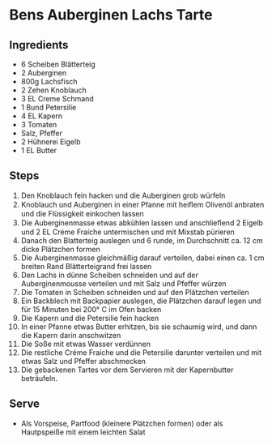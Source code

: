 # Bens Auberginen Lachs Tarte

## Ingredients 
* 6 Scheiben Blätterteig
* 2 Auberginen
* 800g Lachsfisch
* 2 Zehen Knoblauch
* 3 EL Creme Schmand
* 1 Bund Petersilie
* 4 EL Kapern
* 3 Tomaten
* Salz, Pfeffer
* 2 Hühnerei Eigelb
* 1 EL Butter

## Steps
1. Den Knoblauch fein hacken und die Auberginen grob würfeln
2. Knoblauch und Auberginen in einer Pfanne mit heiﬂem Olivenöl anbraten und die Flüssigkeit einkochen lassen
3. Die Auberginenmasse etwas abkühlen lassen und anschlieﬂend 2 Eigelb und 2 EL Créme Fraíche untermischen und mit Mixstab pürieren
4. Danach den Blatterteig auslegen und 6 runde, im Durchschnitt ca. 12 cm dicke Plätzchen formen
5. Die Auberginenmasse gleichmäßig darauf verteilen, dabei einen ca. 1 cm breiten Rand Blätterteigrand frei lassen
6. Den Lachs in dünne Scheiben schneiden und auf der Auberginenmousse verteilen und mit Salz und Pfeffer würzen
7. Die Tomaten in Scheiben schneiden und auf den Plätzchen verteilen
8. Ein Backblech mit Backpapier auslegen, die Plätzchen darauf legen und für 15 Minuten bei 200° C im Ofen backen
9. Die Kapern und die Petersilie fein hacken
10. In einer Pfanne etwas Butter erhitzen, bis sie schaumig wird, und dann die Kapern darin anschwitzen
11. Die Soße mit etwas Wasser verdünnen
12. Die restliche Créme Fraíche und die Petersilie darunter verteilen und mit etwas Salz und Pfeffer abschmecken
13. Die gebackenen Tartes vor dem Servieren mit der Kapernbutter beträufeln.

## Serve
* Als Vorspeise, Partfood (kleinere Plätzchen formen) oder als Hautpspeiße mit einem leichten Salat
